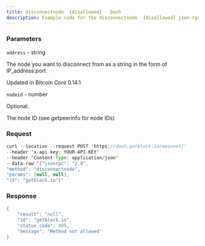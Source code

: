 ```yaml
---
title: disconnectnode  {disallowed} - Dash
description: Example code for the disconnectnode  {disallowed} json-rpc method. Сomplete guide on how to use disconnectnode  {disallowed} json-rpc in GetBlock.io Web3 documentation.
---
```


### Parameters


`address` - string

The node you want to disconnect from as a string in the form of
IP_address:port.

Updated in Bitcoin Core 0.14.1

`nodeid` - number

Optional.

The node ID (see getpeerinfo for node IDs)

### Request

``` java
curl --location --request POST 'https://dash.getblock.io/mainnet/' 
--header 'x-api-key: YOUR-API-KEY' 
--header 'Content-Type: application/json' 
--data-raw '{"jsonrpc": "2.0",
"method": "disconnectnode",
"params": [null, null],
"id": "getblock.io"}'
```

###  Response

``` java
{
    "result": "null",
    "id": "getblock.io",
    "status_code": 405,
    "message": "Method not allowed"
}
```

